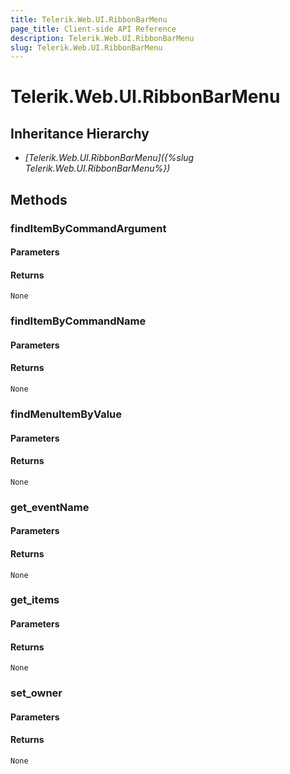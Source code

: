 ```yaml
---
title: Telerik.Web.UI.RibbonBarMenu
page_title: Client-side API Reference
description: Telerik.Web.UI.RibbonBarMenu
slug: Telerik.Web.UI.RibbonBarMenu
---
```


# Telerik.Web.UI.RibbonBarMenu  

## Inheritance Hierarchy

* *[Telerik.Web.UI.RibbonBarMenu]({%slug Telerik.Web.UI.RibbonBarMenu%})*


## Methods

###  findItemByCommandArgument

#### Parameters

#### Returns

`None` 

### findItemByCommandName

#### Parameters

#### Returns

`None` 

### findMenuItemByValue

#### Parameters

#### Returns

`None` 

### get_eventName

#### Parameters

#### Returns

`None` 

### get_items

#### Parameters

#### Returns

`None` 

### set_owner

#### Parameters

#### Returns

`None` 



